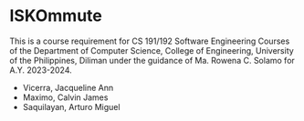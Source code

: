 # ISKOmmute
This is a course requirement for CS 191/192 Software Engineering Courses of the Department of Computer Science, College of Engineering, University of the Philippines, Diliman under the guidance of Ma. Rowena C. Solamo for A.Y. 2023-2024.  

* Vicerra, Jacqueline Ann
* Maximo, Calvin James
* Saquilayan, Arturo Miguel